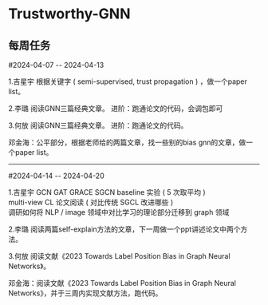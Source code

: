 # Trustworthy-GNN
每周任务
----------------------------------
#2024-04-07 -- 2024-04-13

1.吉星宇
  根据关键字 ( semi-supervised, trust propagation ) ，做一个paper list。
  
2.李璐
  阅读GNN三篇经典文章。
  进阶：跑通论文的代码，会调包即可
  
3.何放
  阅读GNN三篇经典文章。
  进阶：跑通论文的代码。
  
  邓金海：公平部分，根据老师给的两篇文章，找一些别的bias gnn的文章，做一个paper list。

----------------------------------
#2024-04-14 -- 2024-04-20

1.吉星宇
  GCN GAT GRACE SGCN baseline 实验 ( 5 次取平均 )  
  multi-view CL 论文阅读 ( 对比传统 SGCL 改进哪些 )  
  调研如何将 NLP / image 领域中对比学习的理论部分迁移到 graph 领域

2.李璐
  阅读两篇self-explain方法的文章，下一周做一个ppt讲述论文中两个方法。

3.何放
  阅读文献《2023 Towards Label Position Bias in Graph Neural Networks》。
  
  邓金海：阅读文献《2023 Towards Label Position Bias in Graph Neural Networks》，并于三周内实现文献方法，跑代码。
